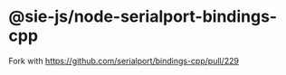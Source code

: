 # @sie-js/node-serialport-bindings-cpp
Fork with https://github.com/serialport/bindings-cpp/pull/229
